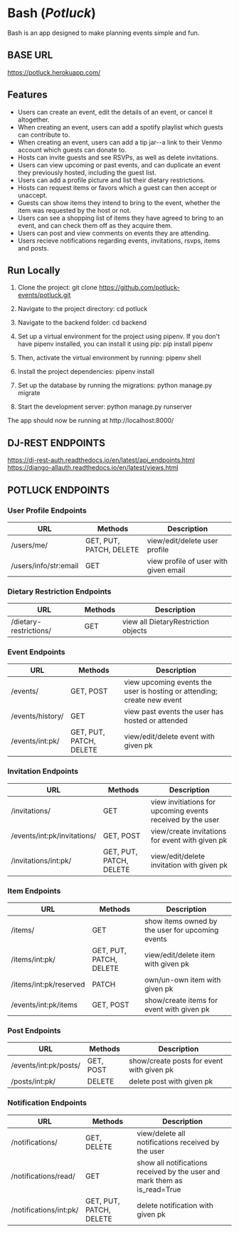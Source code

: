 
# Bash (_Potluck_)
Bash is an app designed to make planning events simple and fun.

## BASE URL
https://potluck.herokuapp.com/

## Features
* Users can create an event, edit the details of an event, or cancel it altogether.
 * When creating an event, users can add a spotify playlist which guests can contribute to.
 * When creating an event, users can add a tip jar--a link to their Venmo account which guests can donate to.
* Hosts can invite guests and see RSVPs, as well as delete invitations.
* Users can view upcoming or past events, and can duplicate an event they previously hosted, including the guest list.
* Users can add a profile picture and list their dietary restrictions.
* Hosts can request items or favors which a guest can then accept or unaccept.
* Guests can show items they intend to bring to the event, whether the item was requested by the host or not.
* Users can see a shopping list of items they have agreed to bring to an event, and can check them off as they acquire them.
* Users can post and view comments on events they are attending.
* Users recieve notifications regarding events, invitations, rsvps, items and posts.

## Run Locally

1. Clone the project:
    git clone https://github.com/potluck-events/potluck.git

2. Navigate to the project directory:
    cd potluck

3. Navigate to the backend folder:
    cd backend

4. Set up a virtual environment for the project using pipenv. If you don't have pipenv installed, you can install it using pip:
    pip install pipenv

5. Then, activate the virtual environment by running:
    pipenv shell

6. Install the project dependencies:
    pipenv install

7. Set up the database by running the migrations:
    python manage.py migrate

8. Start the development server:
    python manage.py runserver

The app should now be running at http://localhost:8000/

## DJ-REST ENDPOINTS
https://dj-rest-auth.readthedocs.io/en/latest/api_endpoints.html
https://django-allauth.readthedocs.io/en/latest/views.html

## POTLUCK ENDPOINTS

### User Profile Endpoints
| URL | Methods | Description |
| --- | --- | --- |
| /users/me/ | GET, PUT, PATCH, DELETE | view/edit/delete user profile |
| /users/info/str:email | GET | view profile of user with given email |

### Dietary Restriction Endpoints
| URL | Methods | Description |
| --- | --- | --- |
| /dietary-restrictions/ | GET | view all DietaryRestriction objects |

### Event Endpoints
| URL | Methods | Description |
| --- | --- | --- |
| /events/ | GET, POST | view upcoming events the user is hosting or attending; create new event |
| /events/history/ | GET | view past events the user has hosted or attended |
| /events/int:pk/ | GET, PUT, PATCH, DELETE | view/edit/delete event with given pk |

### Invitation Endpoints
| URL | Methods | Description |
| --- | --- | --- |
| /invitations/ | GET | view invitiations for upcoming events received by the user |
| /events/int:pk/invitations/ | GET, POST | view/create invitations for event with given pk |
| /invitations/int:pk/ | GET, PUT, PATCH, DELETE | view/edit/delete invitation with given pk |

### Item Endpoints
| URL | Methods | Description |
| --- | --- | --- |
| /items/ | GET | show items owned by the user for upcoming events |
| /items/int:pk/ | GET, PUT, PATCH, DELETE | view/edit/delete item with given pk |
| /items/int:pk/reserved | PATCH | own/un-own item with given pk |
| /events/int:pk/items | GET, POST | show/create items for event with given pk |

### Post Endpoints
| URL | Methods | Description |
| --- | --- | --- |
| /events/int:pk/posts/ | GET, POST | show/create posts for event with given pk |
| /posts/int:pk/ | DELETE | delete post with given pk |

### Notification Endpoints
| URL | Methods | Description |
| --- | --- | --- |
| /notifications/ | GET, DELETE | view/delete all notifications received by the user |
| /notifications/read/ | GET | show all notifications received by the user and mark them as is_read=True |
| /notifications/int:pk/ | GET, PUT, PATCH, DELETE | delete notification with given pk |
